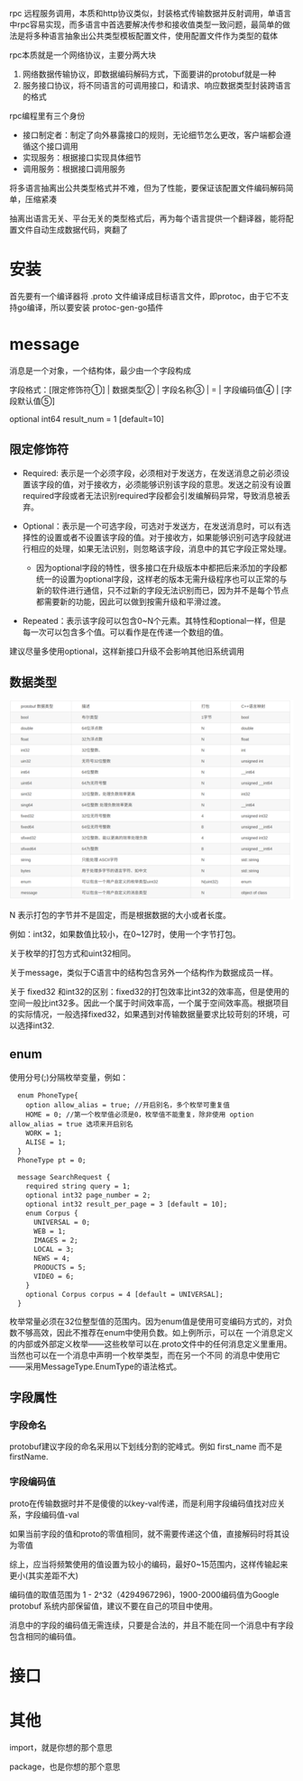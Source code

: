 rpc 远程服务调用，本质和http协议类似，封装格式传输数据并反射调用，单语言中rpc容易实现，而多语言中首选要解决传参和接收值类型一致问题，最简单的做法是将多种语言抽象出公共类型模板配置文件，使用配置文件作为类型的载体

rpc本质就是一个网络协议，主要分两大块

1. 网络数据传输协议，即数据编码解码方式，下面要讲的protobuf就是一种
2. 服务接口协议，将不同语言的可调用接口，和请求、响应数据类型封装跨语言的格式

rpc编程里有三个身份

- 接口制定者：制定了向外暴露接口的规则，无论细节怎么更改，客户端都会遵循这个接口调用
- 实现服务：根据接口实现具体细节
- 调用服务：根据接口调用服务

将多语言抽离出公共类型格式并不难，但为了性能，要保证该配置文件编码解码简单，压缩紧凑

抽离出语言无关、平台无关的类型格式后，再为每个语言提供一个翻译器，能将配置文件自动生成数据代码，爽翻了

# 安装
首先要有一个编译器将 .proto 文件编译成目标语言文件，即protoc，由于它不支持go编译，所以要安装 protoc-gen-go插件

# message
消息是一个对象，一个结构体，最少由一个字段构成

字段格式：[限定修饰符①] | 数据类型② | 字段名称③ | = | 字段编码值④ | [字段默认值⑤]

  optional int64 result_num = 1 [default=10]

## 限定修饰符
- Required: 表示是一个必须字段，必须相对于发送方，在发送消息之前必须设置该字段的值，对于接收方，必须能够识别该字段的意思。发送之前没有设置required字段或者无法识别required字段都会引发编解码异常，导致消息被丢弃。

- Optional：表示是一个可选字段，可选对于发送方，在发送消息时，可以有选择性的设置或者不设置该字段的值。对于接收方，如果能够识别可选字段就进行相应的处理，如果无法识别，则忽略该字段，消息中的其它字段正常处理。
  - 因为optional字段的特性，很多接口在升级版本中都把后来添加的字段都统一的设置为optional字段，这样老的版本无需升级程序也可以正常的与新的软件进行通信，只不过新的字段无法识别而已，因为并不是每个节点都需要新的功能，因此可以做到按需升级和平滑过渡。

- Repeated：表示该字段可以包含0~N个元素。其特性和optional一样，但是每一次可以包含多个值。可以看作是在传递一个数组的值。

建议尽量多使用optional，这样新接口升级不会影响其他旧系统调用

## 数据类型
![](img/1.png)

N 表示打包的字节并不是固定，而是根据数据的大小或者长度。

例如：int32，如果数值比较小，在0~127时，使用一个字节打包。

关于枚举的打包方式和uint32相同。

关于message，类似于C语言中的结构包含另外一个结构作为数据成员一样。

关于 fixed32 和int32的区别：fixed32的打包效率比int32的效率高，但是使用的空间一般比int32多。因此一个属于时间效率高，一个属于空间效率高。根据项目的实际情况，一般选择fixed32，如果遇到对传输数据量要求比较苛刻的环境，可以选择int32.

## enum
使用分号(;)分隔枚举变量，例如：

```
  enum PhoneType{
    option allow_alias = true; //开启别名，多个枚举可重复值
    HOME = 0; //第一个枚举值必须是0，枚举值不能重复，除非使用 option allow_alias = true 选项来开启别名
    WORK = 1;
    ALISE = 1;
  }
  PhoneType pt = 0;
```

```
  message SearchRequest {
    required string query = 1;
    optional int32 page_number = 2;
    optional int32 result_per_page = 3 [default = 10];
    enum Corpus {
      UNIVERSAL = 0;
      WEB = 1;
      IMAGES = 2;
      LOCAL = 3;
      NEWS = 4;
      PRODUCTS = 5;
      VIDEO = 6;
    }
    optional Corpus corpus = 4 [default = UNIVERSAL];
  }
```

枚举常量必须在32位整型值的范围内。因为enum值是使用可变编码方式的，对负数不够高效，因此不推荐在enum中使用负数。如上例所示，可以在 一个消息定义的内部或外部定义枚举——这些枚举可以在.proto文件中的任何消息定义里重用。当然也可以在一个消息中声明一个枚举类型，而在另一个不同 的消息中使用它——采用MessageType.EnumType的语法格式。



## 字段属性
### 字段命名

protobuf建议字段的命名采用以下划线分割的驼峰式。例如 first_name 而不是firstName.

### 字段编码值
proto在传输数据时并不是傻傻的以key-val传递，而是利用字段编码值找对应关系，字段编码值-val

如果当前字段的值和proto的零值相同，就不需要传递这个值，直接解码时将其设为零值

综上，应当将频繁使用的值设置为较小的编码，最好0~15范围内，这样传输起来更小(其实差距不大)

编码值的取值范围为 1 - 2^32（4294967296)，1900-2000编码值为Google protobuf 系统内部保留值，建议不要在自己的项目中使用。

消息中的字段的编码值无需连续，只要是合法的，并且不能在同一个消息中有字段包含相同的编码值。



# 接口



# 其他
import，就是你想的那个意思

package，也是你想的那个意思

